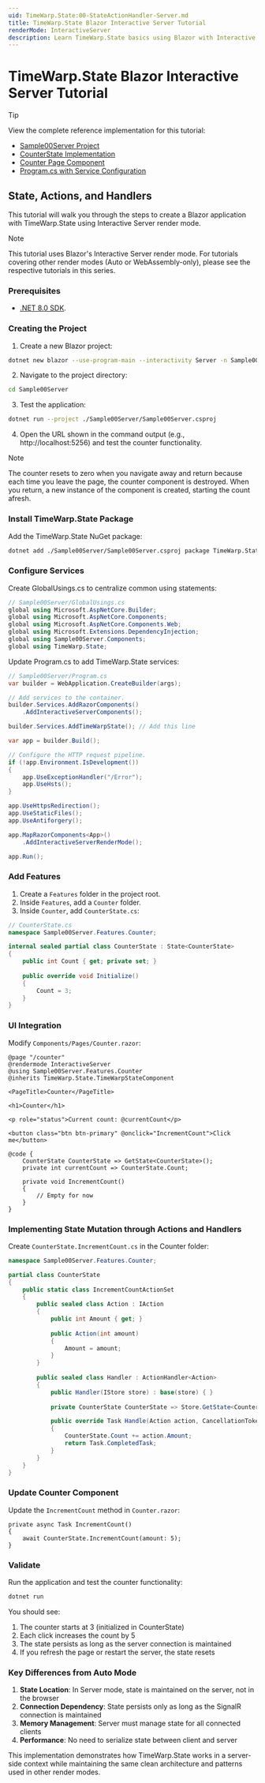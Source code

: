 ```yaml
---
uid: TimeWarp.State:00-StateActionHandler-Server.md
title: TimeWarp.State Blazor Interactive Server Tutorial
renderMode: InteractiveServer
description: Learn TimeWarp.State basics using Blazor with Interactive Server render mode
---
```


# TimeWarp.State Blazor Interactive Server Tutorial

> [!TIP]
> View the complete reference implementation for this tutorial:
> - [Sample00Server Project](./Sample00Server/)
> - [CounterState Implementation](./Sample00Server/Features/Counter/CounterState.cs)
> - [Counter Page Component](./Sample00Server/Components/Pages/Counter.razor)
> - [Program.cs with Service Configuration](./Sample00Server/Program.cs)

## State, Actions, and Handlers

This tutorial will walk you through the steps to create a Blazor application with TimeWarp.State using Interactive Server render mode.

> [!NOTE]
> This tutorial uses Blazor's Interactive Server render mode. For tutorials covering other render modes (Auto or WebAssembly-only), please see the respective tutorials in this series.

### Prerequisites

- [.NET 8.0 SDK](https://dotnet.microsoft.com/download).

### Creating the Project

1. Create a new Blazor project:
```bash
dotnet new blazor --use-program-main --interactivity Server -n Sample00Server
```

2. Navigate to the project directory:
```bash
cd Sample00Server
```

3. Test the application:
```bash
dotnet run --project ./Sample00Server/Sample00Server.csproj
```

4. Open the URL shown in the command output (e.g., http://localhost:5256) and test the counter functionality.

> [!NOTE]
> The counter resets to zero when you navigate away and return because each time you leave the page,
> the counter component is destroyed.
> When you return, a new instance of the component is created, starting the count afresh.

### Install TimeWarp.State Package

Add the TimeWarp.State NuGet package:

```bash
dotnet add ./Sample00Server/Sample00Server.csproj package TimeWarp.State --prerelease
```

### Configure Services

Create GlobalUsings.cs to centralize common using statements:

```csharp
// Sample00Server/GlobalUsings.cs
global using Microsoft.AspNetCore.Builder;
global using Microsoft.AspNetCore.Components;
global using Microsoft.AspNetCore.Components.Web;
global using Microsoft.Extensions.DependencyInjection;
global using Sample00Server.Components;
global using TimeWarp.State;
```

Update Program.cs to add TimeWarp.State services:

```csharp
// Sample00Server/Program.cs
var builder = WebApplication.CreateBuilder(args);

// Add services to the container.
builder.Services.AddRazorComponents()
    .AddInteractiveServerComponents();

builder.Services.AddTimeWarpState(); // Add this line

var app = builder.Build();

// Configure the HTTP request pipeline.
if (!app.Environment.IsDevelopment())
{
    app.UseExceptionHandler("/Error");
    app.UseHsts();
}

app.UseHttpsRedirection();
app.UseStaticFiles();
app.UseAntiforgery();

app.MapRazorComponents<App>()
    .AddInteractiveServerRenderMode();

app.Run();
```

### Add Features

1. Create a `Features` folder in the project root.
2. Inside `Features`, add a `Counter` folder.
3. Inside `Counter`, add `CounterState.cs`:

```csharp
// CounterState.cs
namespace Sample00Server.Features.Counter;

internal sealed partial class CounterState : State<CounterState>
{
    public int Count { get; private set; }
    
    public override void Initialize()
    {
        Count = 3;
    }
}
```

### UI Integration

Modify `Components/Pages/Counter.razor`:

```razor
@page "/counter"
@rendermode InteractiveServer
@using Sample00Server.Features.Counter
@inherits TimeWarp.State.TimeWarpStateComponent

<PageTitle>Counter</PageTitle>

<h1>Counter</h1>

<p role="status">Current count: @currentCount</p>

<button class="btn btn-primary" @onclick="IncrementCount">Click me</button>

@code {
    CounterState CounterState => GetState<CounterState>();
    private int currentCount => CounterState.Count;

    private void IncrementCount()
    {
        // Empty for now
    }
}
```

### Implementing State Mutation through Actions and Handlers

Create `CounterState.IncrementCount.cs` in the Counter folder:

```csharp
namespace Sample00Server.Features.Counter;

partial class CounterState
{
    public static class IncrementCountActionSet
    {
        public sealed class Action : IAction
        {
            public int Amount { get; }
            
            public Action(int amount)
            {
                Amount = amount;
            }
        }
        
        public sealed class Handler : ActionHandler<Action>
        {
            public Handler(IStore store) : base(store) { }
            
            private CounterState CounterState => Store.GetState<CounterState>();

            public override Task Handle(Action action, CancellationToken cancellationToken)
            {
                CounterState.Count += action.Amount;
                return Task.CompletedTask;
            }
        }
    }
}
```

### Update Counter Component

Update the `IncrementCount` method in `Counter.razor`:

```razor
private async Task IncrementCount()
{
    await CounterState.IncrementCount(amount: 5);
}
```

### Validate

Run the application and test the counter functionality:

```bash
dotnet run
```

You should see:
1. The counter starts at 3 (initialized in CounterState)
2. Each click increases the count by 5
3. The state persists as long as the server connection is maintained
4. If you refresh the page or restart the server, the state resets

### Key Differences from Auto Mode

1. **State Location**: In Server mode, state is maintained on the server, not in the browser
2. **Connection Dependency**: State persists only as long as the SignalR connection is maintained
3. **Memory Management**: Server must manage state for all connected clients
4. **Performance**: No need to serialize state between client and server

This implementation demonstrates how TimeWarp.State works in a server-side context while maintaining the same clean architecture and patterns used in other render modes.
